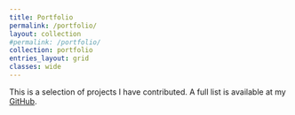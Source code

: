```yaml
---
title: Portfolio
permalink: /portfolio/
layout: collection
#permalink: /portfolio/
collection: portfolio
entries_layout: grid
classes: wide
---
```


This is a selection of projects I have contributed. A full list is available at my [GitHub](https://github.com/domenico-simone).